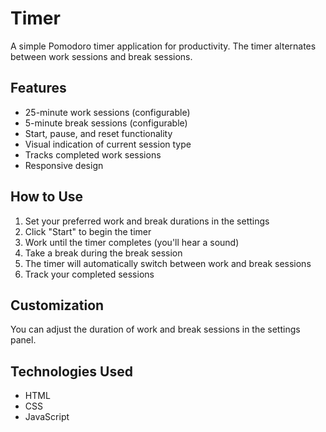 # Timer

A simple Pomodoro timer application for productivity. The timer alternates between work sessions and break sessions.

## Features

- 25-minute work sessions (configurable)
- 5-minute break sessions (configurable)
- Start, pause, and reset functionality
- Visual indication of current session type
- Tracks completed work sessions
- Responsive design

## How to Use

1. Set your preferred work and break durations in the settings
2. Click "Start" to begin the timer
3. Work until the timer completes (you'll hear a sound)
4. Take a break during the break session
5. The timer will automatically switch between work and break sessions
6. Track your completed sessions

## Customization

You can adjust the duration of work and break sessions in the settings panel.

## Technologies Used

- HTML
- CSS
- JavaScript
